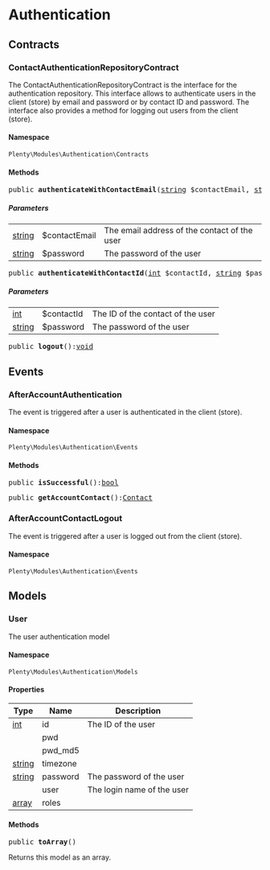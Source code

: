 

# Authentication<a name="authentication_authentication"></a>
    
## Contracts<a name="authentication_authentication_contracts"></a>
### ContactAuthenticationRepositoryContract<a name="authentication_contracts_contactauthenticationrepositorycontract"></a>

The ContactAuthenticationRepositoryContract is the interface for the authentication repository. This interface allows to authenticate users in the client (store) by email and password or by contact ID and password. The interface also provides a method for logging out users from the client (store).


#### Namespace

`Plenty\Modules\Authentication\Contracts`



#### Methods

<pre>public <strong>authenticateWithContactEmail</strong>(<a target="_blank" href="http://php.net/string">string</a> $contactEmail, <a target="_blank" href="http://php.net/string">string</a> $password):<a href="miscellaneous#miscellaneous__void">void</a>
</pre>

    

    
##### <strong>Parameters</strong>
    
<table class="table table-condensed">    <tr>
        <td><a target="_blank" href="http://php.net/string">string</a></td>
        <td>$contactEmail</td>
        <td>The email address of the contact of the user</td>
    </tr>
    <tr>
        <td><a target="_blank" href="http://php.net/string">string</a></td>
        <td>$password</td>
        <td>The password of the user</td>
    </tr>
</table>


<pre>public <strong>authenticateWithContactId</strong>(<a target="_blank" href="http://php.net/int">int</a> $contactId, <a target="_blank" href="http://php.net/string">string</a> $password):<a href="miscellaneous#miscellaneous__void">void</a>
</pre>

    

    
##### <strong>Parameters</strong>
    
<table class="table table-condensed">    <tr>
        <td><a target="_blank" href="http://php.net/int">int</a></td>
        <td>$contactId</td>
        <td>The ID of the contact of the user</td>
    </tr>
    <tr>
        <td><a target="_blank" href="http://php.net/string">string</a></td>
        <td>$password</td>
        <td>The password of the user</td>
    </tr>
</table>


<pre>public <strong>logout</strong>():<a href="miscellaneous#miscellaneous__void">void</a>
</pre>

    

    
## Events<a name="authentication_authentication_events"></a>
### AfterAccountAuthentication<a name="authentication_events_afteraccountauthentication"></a>

The event is triggered after a user is authenticated in the client (store).


#### Namespace

`Plenty\Modules\Authentication\Events`



#### Methods

<pre>public <strong>isSuccessful</strong>():<a target="_blank" href="http://php.net/bool">bool</a></pre>

    

    
<pre>public <strong>getAccountContact</strong>():<a href="account#account_models_contact">Contact</a>
</pre>

    

    

### AfterAccountContactLogout<a name="authentication_events_afteraccountcontactlogout"></a>

The event is triggered after a user is logged out from the client (store).


#### Namespace

`Plenty\Modules\Authentication\Events`


## Models<a name="authentication_authentication_models"></a>
### User<a name="authentication_models_user"></a>

The user authentication model


#### Namespace

`Plenty\Modules\Authentication\Models`


#### Properties

<table class="table table-bordered table-striped table-condensed table-hover">
    <thead>
    <tr>
        <th>Type</th>
        <th>Name</th>
        <th>Description</th>
    </tr>
    </thead>
    <tbody><tr>
            <td><a target="_blank" href="http://php.net/int">int</a></td>
            <td>id</td>
            <td>The ID of the user</td>
        </tr><tr>
            <td><a href="miscellaneous#miscellaneous__"></a>
</td>
            <td>pwd</td>
            <td></td>
        </tr><tr>
            <td><a href="miscellaneous#miscellaneous__"></a>
</td>
            <td>pwd_md5</td>
            <td></td>
        </tr><tr>
            <td><a target="_blank" href="http://php.net/string">string</a></td>
            <td>timezone</td>
            <td></td>
        </tr><tr>
            <td><a target="_blank" href="http://php.net/string">string</a></td>
            <td>password</td>
            <td>The password of the user</td>
        </tr><tr>
            <td><a href="miscellaneous#miscellaneous__"></a>
</td>
            <td>user</td>
            <td>The login name of the user</td>
        </tr><tr>
            <td><a target="_blank" href="http://php.net/array">array</a></td>
            <td>roles</td>
            <td></td>
        </tr></tbody>
</table>


#### Methods

<pre>public <strong>toArray</strong>()</pre>

    
Returns this model as an array.
    
